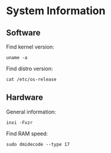 # System Information

## Software

Find kernel version:
```shell script
uname -a
```

Find distro version:
```shell script
cat /etc/os-release
```

## Hardware

General information:
```shell script
inxi -Fxzr
```

Find RAM speed:
```shell script
sudo dmidecode --type 17
```